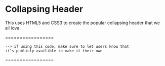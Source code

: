 Collapsing Header
=================

This uses HTML5 and CSS3 to create the popular collapsing header that we all love.

=================

```
--> if using this code, make sure to let users know that 
it's publicly availible to make it their own
```

=================

